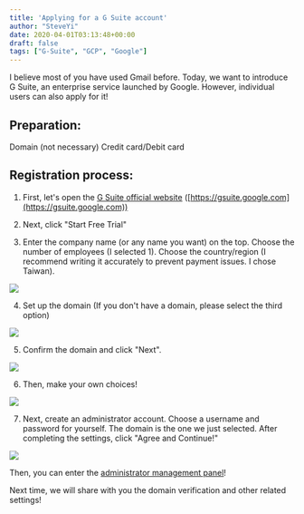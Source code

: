 ```yaml
---
title: 'Applying for a G Suite account'
author: "SteveYi"
date: 2020-04-01T03:13:48+00:00
draft: false
tags: ["G-Suite", "GCP", "Google"]
---
```


I believe most of you have used Gmail before. Today, we want to introduce G Suite, an enterprise service launched by Google. However, individual users can also apply for it!

Preparation:
-----

Domain (not necessary)
Credit card/Debit card

Registration process:
-----

1. First, let's open the [G Suite official website](https://gsuite.google.com) ([https://gsuite.google.com](https://gsuite.google.com))

2. Next, click "Start Free Trial"

3. Enter the company name (or any name you want) on the top. Choose the number of employees (I selected 1). Choose the country/region (I recommend writing it accurately to prevent payment issues. I chose Taiwan).

![](https://static-a1.steveyi.net/media/blog/2020/04/register-gsuite-01.png)

4. Set up the domain (If you don't have a domain, please select the third option)

![](https://static-a1.steveyi.net/media/blog/2020/04/register-gsuite-02.png)

5. Confirm the domain and click "Next".

![](https://static-a1.steveyi.net/media/blog/2020/04/register-gsuite-03.png)

6. Then, make your own choices!

![](https://static-a1.steveyi.net/media/blog/2020/04/register-gsuite-04.png)

7. Next, create an administrator account. Choose a username and password for yourself. The domain is the one we just selected. After completing the settings, click "Agree and Continue!"

![](https://static-a1.steveyi.net/media/blog/2020/04/register-gsuite-05.png)

Then, you can enter the [administrator management panel](https://admin.google.com)!

Next time, we will share with you the domain verification and other related settings!
